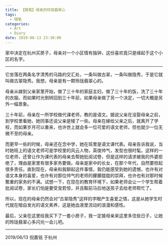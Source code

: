 ```yaml
---
title: 【随笔】母亲的玲珑翡翠心
tags:
  - 随笔
categories:
  - Art
  - Diary
date: 2019-06-13 23:30:00
---
```


家中决定在杭州买房子，母亲对一个小区情有独钟，这份喜欢竟只是缘起于这个小区的名字。

<!-- more -->

***

它坐落在两条名字清秀的马路的交汇处，一条叫做古翠，一条叫做隐秀，于是它就叫做古翠隐秀。我想，母亲是有一颗玲珑翡翠心的。

母亲从嫁到父亲家里开始，做了三十年的家庭主妇，做了三十年的饭，洗了三十年的衣服。而如果时光倒转回到三十年前，如果母亲做了另一个决定，一切大概是另外一幅景象。

三十年前，母亲在一所学校做代课老师，教的是语文。据说父亲在没娶母亲之前，到学校里看她，她同事还说父亲是矮了一些。母亲在嫁给父亲之后，就离开了学校，而如果岁月可以重来，也许世上就会多一位可爱的语文老师，但也就少一位无微不至的母亲。

而更早一些的时候，母亲还在念中学，她在班里是语文课代表。母亲告诉我说，当时她班上的语文老师可是学校里的风云人物，英俊帅气，发型也很时髦。这样的一位老师，还曾让作为课代表的母亲去帮她批阅试卷，但是这样的请求被我的外婆拒绝了，理由是家里有很多家务要做。母亲是家中的长女，在那个年代，自然要担起很多责任。直到现在，母亲和我聊起这件事情，我仍能感受到她的遗憾，也许有对语文本身的喜爱，也许有对那位帅气的老师的朦朦胧胧的崇拜，也许也有对那时候繁重的家务的不满。试想一下，在现在的教育环境下，如果老师会让一个学生帮着批阅试卷，家长们怕是要受宠若惊，并且鞍前马后地送孩子去给老师帮忙了。

所以，现在的母亲仍然会对“古翠隐秀”这样的字眼产生喜爱之情，这是从她学生时代就在暗自发光的语文素养，这是她血液里流动的浪漫和感性。

最后，父亲在这里给我买下了一套小房子，我一定接母亲来这里多住些日子，让她的玲珑翡翠心多闪光一会儿吧。

---

2019/06/13
倪嘉铭 于杭州


